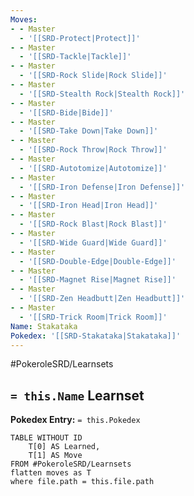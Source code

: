 ```yaml
---
Moves:
- - Master
  - '[[SRD-Protect|Protect]]'
- - Master
  - '[[SRD-Tackle|Tackle]]'
- - Master
  - '[[SRD-Rock Slide|Rock Slide]]'
- - Master
  - '[[SRD-Stealth Rock|Stealth Rock]]'
- - Master
  - '[[SRD-Bide|Bide]]'
- - Master
  - '[[SRD-Take Down|Take Down]]'
- - Master
  - '[[SRD-Rock Throw|Rock Throw]]'
- - Master
  - '[[SRD-Autotomize|Autotomize]]'
- - Master
  - '[[SRD-Iron Defense|Iron Defense]]'
- - Master
  - '[[SRD-Iron Head|Iron Head]]'
- - Master
  - '[[SRD-Rock Blast|Rock Blast]]'
- - Master
  - '[[SRD-Wide Guard|Wide Guard]]'
- - Master
  - '[[SRD-Double-Edge|Double-Edge]]'
- - Master
  - '[[SRD-Magnet Rise|Magnet Rise]]'
- - Master
  - '[[SRD-Zen Headbutt|Zen Headbutt]]'
- - Master
  - '[[SRD-Trick Room|Trick Room]]'
Name: Stakataka
Pokedex: '[[SRD-Stakataka|Stakataka]]'
---
```


#PokeroleSRD/Learnsets

## `= this.Name` Learnset

**Pokedex Entry:** `= this.Pokedex`

```dataview
TABLE WITHOUT ID
    T[0] AS Learned,
    T[1] AS Move
FROM #PokeroleSRD/Learnsets
flatten moves as T
where file.path = this.file.path
```

